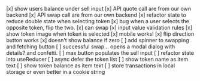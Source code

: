 [x] show users balance under sell input
[x] API quote call are from our own backend
[x] API swap call are from our own backend
[x] refactor state to reduce double state when selecting token
[x] bug when a user selects the opposite token, flip the two.
[x] can swap
[x] input value validation rules
[x] show token image when token is selected
[x] mobile works!
[x] flip direction button works
[x] doesn't show balance if zero
[ ] add spinner to swapping and fetching button
[ ] successful swap... opens a modal dialog with details? and confetti.
[ ] max button populates the sell input
[ ] refactor state into useReducer
[ ] async defer the token list
[ ] show token name as item text
[ ] show token balance as item text
[ ] store transactions in local storage or even better in a cookie string
